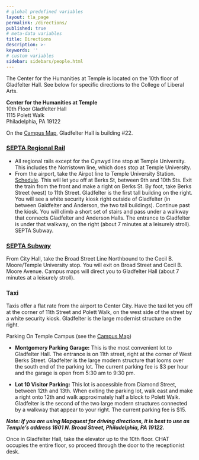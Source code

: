 ```yaml
---
# global predefined variables
layout: tla_page
permalink: /directions/
published: true
# meta-data variables
title: Directions
description: >-
keywords: ''
# custom variables
sidebar: sidebars/people.html
---
```

The Center for the Humanities at Temple is located on the 10th floor of Gladfelter Hall. See below for specific directions to the College of Liberal Arts.

**Center for the Humanities at Temple**<br> 
10th Floor Gladfelter Hall<br>
1115 Polett Walk<br>
Philadelphia, PA 19122<br>

On the [Campus Map](http://www.temple.edu/maps/documents/TUMain_map.pdf), Gladfelter Hall is building #22.

### [SEPTA Regional Rail](http://www.septa.org/service/rr_schedules.html)

- All regional rails except for the Cynwyd line stop at Temple University. This includes the Norristown line, which does stop at Temple University.
- From the airport, take the Airpot line to Temple University Station. [Schedule](http://www.septa.org/schedules/rail/pdf/air.pdf). This will let you off at Berks St, between 9th and 10th Sts. Exit the train from the front and make a right on Berks St. By foot, take Berks Street (west) to 11th Street. Gladfelter is the first tall building on the right. You will see a white security kiosk right outside of Gladfelter (in between Galdfelter and Anderson, the two tall buildings). Continue past the kiosk. You will climb a short set of stairs and pass under a walkway that connects Gladfelter and Anderson Halls. The entrance to Gladfelter is under that walkway, on the right (about 7 minutes at a leisurely stroll).
SEPTA Subway.

### [SEPTA Subway](http://www.septa.org/schedules/transit/index.html)
From City Hall, take the Broad Street Line Northbound to the Cecil B. Moore/Temple University stop.  You will exit on Broad Street and Cecil B. Moore Avenue. Campus maps will direct you to Gladfelter Hall (about 7 minutes at a leisurely stroll).

### Taxi
Taxis offer a flat rate from the airport to Center City. Have the taxi let you off at the corner of 11th Street and Polett Walk, on the west side of the street by a white security kiosk. Gladfelter is the large modernist structure on the right.

Parking On Temple Campus (see the [Campus Map](http://www.temple.edu/maps/documents/TUMain_map.pdf))

- **Montgomery Parking Garage:** This is the most convenient lot to Gladfelter Hall. The entrance is on 11th street, right at the corner of West Berks Street. Gladfelter is the large modern structure that looms over the south end of the parking lot. The current parking fee is $3 per hour and the garage is open from 5:30 am to 9:30 pm.

- **Lot 10 Visitor Parking:** This lot is accessible from Diamond Street, between 12th and 13th. When exiting the parking lot, walk east and make a right onto 12th and walk approximately half a block to Polett Walk. Gladfelter is the second of the two large modern structures connected by a walkway that appear to your right.  The current parking fee is $15.

**_Note: If you are using Mapquest for driving directions, it is best to use as Temple’s address 1801 N. Broad Street, Philadelphia, PA 19122._**

Once in Gladfelter Hall, take the elevator up to the 10th floor. CHAT occupies the entire floor, so proceed through the door to the receptionist desk.
